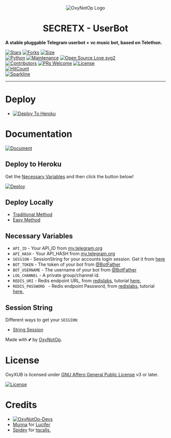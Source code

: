 <p align="center">
  <img src="https://telegra.ph/file/2d3e9ec5799b3b2a2fb01.jpg" alt="OxyNotOp Logo">
</p>
<h1 align="center">
  <b>SECRETX - UserBot</b>
</h1>

<b>A stable pluggable Telegram userbot + vc music bot, based on Telethon.</b>   

[![Stars](https://img.shields.io/github/stars/OxyNotOp/SECRETxUB?style=flat-square&color=yellow)](https://github.com/OxyNotOp/SECRETxUB/stargazers)
[![Forks](https://img.shields.io/github/forks/OxyNotOp/SECRETxUB?style=flat-square&color=orange)](https://github.com/OxyNotOp/SECRETxUB/fork)
[![Size](https://img.shields.io/github/repo-size/OxyNotOp/SECRETxUB?style=flat-square&color=green)](https://github.com/OxyNotOp/SECRETxUB/)   
[![Python](https://img.shields.io/badge/Python-v3.9-blue)](https://www.python.org/)
[![Maintenance](https://img.shields.io/badge/Maintained%3F-yes-green.svg)](https://github.com/OxyNotOp/SECRETxUB/graphs/commit-activity)
[![Open Source Love svg2](https://badges.frapsoft.com/os/v2/open-source.svg?v=103)](https://github.com/OxyNotOp/SECRETxUB)   
[![Contributors](https://img.shields.io/github/contributors/OxyNotOp/SECRETxUB?style=flat-square&color=green)](https://github.com/OxyNotOp/SECRETxUB/graphs/contributors)
[![PRs Welcome](https://img.shields.io/badge/PRs-welcome-brightgreen.svg?style=flat-square)](https://makeapullrequest.com)
[![License](https://img.shields.io/badge/License-AGPL-blue)](https://github.com/OxyNotOp/SECRETxUB/blob/main/LICENSE)   
[![HitCount](http://hits.dwyl.com/OxyNotOp/OxyNotOp/SECRETxUB.svg)](http://hits.dwyl.com/OxyNotOp/OxyNotOp/SECRETxUB)   
[![Sparkline](https://stars.medv.io/OxyNotOp/SECRETxUB.svg)](https://stars.medv.io/OxyNotOp/SECRETxUB)

----

# Deploy
- [![Deploy To Heroku](https://www.herokucdn.com/deploy/button.svg)](https://dashboard.heroku.com/new?button-url=https%3A%2F%2Fgithub.com%2FOxyNotOp%2FSecretPack&template=https%3A%2F%2Fgithub.com%2FOxyNotOp%2FSecretPack)

# Documentation 
[![Document](https://img.shields.io/badge/Documentation-OxyXUB-blue)](http://SECRETxUB.tech/)


## Deploy to Heroku
Get the [Necessary Variables](#Necessary-Variables) and then click the button below!  

[![Deploy](https://www.herokucdn.com/deploy/button.svg)](https://heroku.com/deploy)

## Deploy Locally
- [Traditional Method](#local-deploy---traditional-method)
- [Easy Method](#local-deploy---easy-method)


## Necessary Variables
- `API_ID` - Your API_ID from [my.telegram.org](https://my.telegram.org/)
- `API_HASH` - Your API_HASH from [my.telegram.org](https://my.telegram.org/)
- `SESSION` - SessionString for your accounts login session. Get it from [here](https://t.me/Pyrogram_gen_bot)
- `BOT_TOKEN` - The token of your bot from [@BotFather](https://t.me/BotFather)
- `BOT_USERNAME` - The username of your bot from [@BotFather](https://t.me/BotFather)
- `LOG_CHANNEL` - A private group/channel id.
- `REDIS_URI` - Redis endpoint URL, from [redislabs](http://redislabs.com/), tutorial [here.](./resources/extras/redistut.md)
- `REDIS_PASSWORD ` - Redis endpoint Password, from [redislabs](http://redislabs.com/), tutorial [here.](./resources/extras/redistut.md)

## Session String
Different ways to get your `SESSION`:
* [String Session](https://t.me/Pyrogram_gen_bot)

Made with 💕 by [OxyNotOp](https://t.me/OxyXsupport). <br />

# License
OxyXUB is licensed under [GNU Affero General Public License](https://www.gnu.org/licenses/agpl-3.0.en.html) v3 or later.

[![License](https://www.gnu.org/graphics/agplv3-155x51.png)](LICENSE)

# Credits
* [![OxyNotOp-Devs](https://img.shields.io/static/v1?label=OxyNotOp&message=devs&color=critical)](https://t.me/OxyXsupport)
* [Munna](https://github.com/xxmunnaxx/) for [Lucifer](https://github.com/dineshpamnani860/Telethon)
* [Spidey](https://github.com/Omiiiiii143) for [tgcalls.](http://github.com/tgcallsjs/tgcalls)
